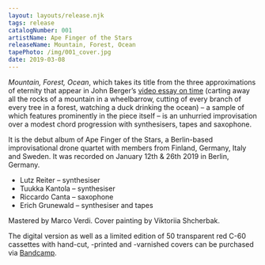 ```yaml
---
layout: layouts/release.njk
tags: release
catalogNumber: 001
artistName: Ape Finger of the Stars
releaseName: Mountain, Forest, Ocean
tapePhoto: /img/001_cover.jpg
date: 2019-03-08
---
```


_Mountain, Forest, Ocean_, which takes its title from the three approximations of eternity that appear in John Berger’s [video essay on time](https://www.youtube.com/watch?v=USzGCdoLhjQ) (carting away all the rocks of a mountain in a wheelbarrow, cutting of every branch of every tree in a forest, watching a duck drinking the ocean) – a sample of which features prominently in the piece itself – is an unhurried improvisation over a modest chord progression with synthesisers, tapes and saxophone.

It is the debut album of Ape Finger of the Stars, a Berlin-based improvisational drone quartet with members from Finland, Germany, Italy and Sweden. It was recorded on January 12th & 26th 2019 in Berlin, Germany.

- Lutz Reiter – synthesiser
- Tuukka Kantola – synthesiser
- Riccardo Canta – saxophone
- Erich Grunewald – synthesiser and tapes

Mastered by Marco Verdi. Cover painting by Viktoriia Shcherbak.

The digital version as well as a limited edition of 50 transparent red C-60 cassettes with hand-cut, -printed and -varnished covers can be purchased via [Bandcamp](https://apefingerofthestars.bandcamp.com/album/mountain-forest-ocean).
